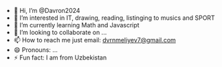 - 👋 Hi, I’m @Davron2024
- 👀 I’m interested in IT, drawing, reading, listinging to musics and SPORT
- 🌱 I’m currently learning Math and Javascript
- 💞️ I’m looking to collaborate on ...
- 📫 How to reach me just email: dvrnmeliyev7@gmail.com 
- 😄 Pronouns: ...
- ⚡ Fun fact: I am from Uzbekistan

<!---
Davron2024/Davron2024 is a ✨ special ✨ repository because its `README.md` (this file) appears on your GitHub profile.
You can click the Preview link to take a look at your changes.
--->
